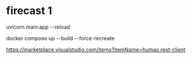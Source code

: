 # firecast 1

uvicorn main:app --reload

docker compose up --build --force-recreate

https://marketplace.visualstudio.com/items?itemName=humao.rest-client
